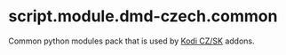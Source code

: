 # script.module.dmd-czech.common

Common python modules pack that is used by [Kodi CZ/SK](http://kodi-czsk.github.io/repository/) addons.
